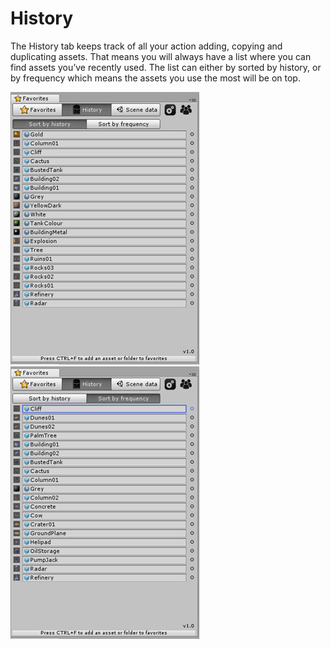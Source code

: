 # History

The History tab keeps track of all your action adding, copying and duplicating assets. That means you will always have a list where you can find assets you’ve recently used. The list can either by sorted by history, or by frequency which means the assets you use the most will be on top.

![](/images/History01.png) ![](/images/History02.png)